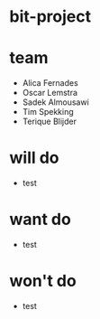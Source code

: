 # bit-project

# team
- Alica Fernades
- Oscar Lemstra
- Sadek Almousawi
- Tim Spekking
- Terique Blijder


# will do
- test


# want do
- test


# won't do
- test
